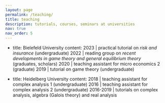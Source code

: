 ```yaml
---
layout: page
permalink: /teaching/
title: teaching
description: tutorials, courses, seminars at universities
nav: true
nav_order: 5
---
```


- title: Bielefeld University
  content:
    2023       |   practical tutorial on *risk and insurance* (undergraduate)
    2022       |   reading group on *recent developments in game theory and general equilibrium theory* (graduates, scholars)
    2020       |   teaching assistant for micro economics 2 (graduate)
    2019       |   tutorial on game theory (undergraduate)
     
- title: Heidelberg University
  content:
    2018       |    teaching assistant for complex analysis 1 (undergraduate)
    2016       |    teaching assistant for complex analysis 2 (undergraduate)
    2016-2019  |    tutorials on complex analysis, algebra (Galois theory) and real analysis
